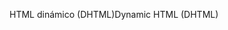 <span data-ttu-id="207d1-101">HTML dinámico (DHTML)</span><span class="sxs-lookup"><span data-stu-id="207d1-101">Dynamic HTML (DHTML)</span></span>